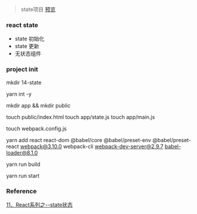 
> state项目 [预览](https://comlibs.github.io/index_preview/)

### react state 

- state 初始化
- state 更新
- 无状态组件

### project init 

mkdir 14-state 

yarn int -y 

mkdir app && mkdir public 

touch public/index.html touch app/state.js touch app/main.js

touch webpack.config.js 

yarn add react react-dom @babel/core @babel/preset-env @babel/preset-react webpack@3.10.0 webpack-cli webpack-dev-server@2.9.7 babel-loader@8.1.0

yarn run build 

yarn run start 


### Reference 

[11、React系列之--state状态](https://www.jianshu.com/p/44a787904d9b)